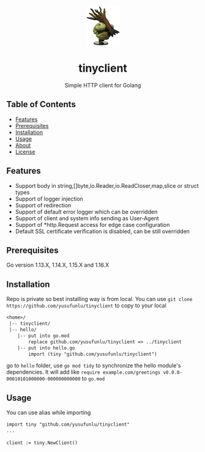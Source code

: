 <p align="center"><img src="tiny.jpg"/>

<p align="center">
<h1 align="center">tinyclient</h1>
<p align="center">Simple HTTP client for Golang</p>

## Table of Contents
- [Features](#Features)
- [Prerequisites](#Prerequisites)
- [Installation](#Installation)
- [Usage](#Usage)
- [About](#about)
- [License](#license)


## Features
* Support body in string,[]byte,io.Reader,io.ReadCloser,map,slice or struct types
* Support of logger injection
* Support of redirection
* Support of default error logger which can be overridden 
* Support of client and system info sending as User-Agent
* Support of *http.Request access for edge case configuration
* Default SSL certificate verification is disabled, can be still overridden

## Prerequisites
Go version 1.13.X, 1.14.X, 1.15.X and 1.16.X
## Installation
Repo is private so best installing way is from local. You can use ``git clone https://github.com/yusufunlu/tinyclient`` to copy to your local
```
<home>/
 |-- tinyclient/
 |-- hello/
    |-- put into go.mod 
        replace github.com/yusufunlu/tinyclient => ../tinyclient
    |-- put into hello.go 
        import (tiny "github.com/yusufunlu/tinyclient")
```
go to ``hello`` folder, use ``go mod tidy`` to synchronize the hello module's dependencies. It will add like ``require example.com/greetings v0.0.0-00010101000000-000000000000`` to ``go.mod``


## Usage
You can use alias while importing

````
import tiny "github.com/yusufunlu/tinyclient"
...

client := tiny.NewClient()

````

